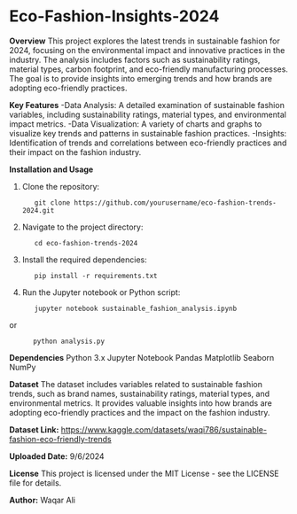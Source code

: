 # Eco-Fashion-Insights-2024

**Overview**
This project explores the latest trends in sustainable fashion for 2024, focusing on the environmental impact and innovative practices in the industry. The analysis includes factors such as sustainability ratings, material types, carbon footprint, and eco-friendly manufacturing processes. The goal is to provide insights into emerging trends and how brands are adopting eco-friendly practices.

**Key Features**
-Data Analysis: A detailed examination of sustainable fashion variables, including sustainability ratings, material types, and environmental impact metrics.
-Data Visualization: A variety of charts and graphs to visualize key trends and patterns in sustainable fashion practices.
-Insights: Identification of trends and correlations between eco-friendly practices and their impact on the fashion industry.

**Installation and Usage**
1. Clone the repository:


          git clone https://github.com/yourusername/eco-fashion-trends-2024.git


2. Navigate to the project directory:


          cd eco-fashion-trends-2024


3. Install the required dependencies:


          pip install -r requirements.txt


4. Run the Jupyter notebook or Python script:


          jupyter notebook sustainable_fashion_analysis.ipynb


or 



          python analysis.py



**Dependencies**
Python 3.x
Jupyter Notebook
Pandas
Matplotlib
Seaborn
NumPy


**Dataset**
The dataset includes variables related to sustainable fashion trends, such as brand names, sustainability ratings, material types, and environmental metrics. It provides valuable insights into how brands are adopting eco-friendly practices and the impact on the fashion industry.

**Dataset Link:** https://www.kaggle.com/datasets/waqi786/sustainable-fashion-eco-friendly-trends

**Uploaded Date:** 9/6/2024

**License**
This project is licensed under the MIT License - see the LICENSE file for details.

**Author:** Waqar Ali
